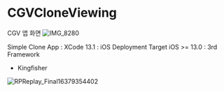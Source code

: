 # CGVCloneViewing

CGV 앱 화면
![IMG_8280](https://user-images.githubusercontent.com/28588348/143592191-42f81aea-5a23-4ecc-bec3-d000d97bdfa3.PNG)

Simple Clone App
: XCode 13.1
: iOS Deployment Target iOS >= 13.0
: 3rd Framework
 - Kingfisher

![RPReplay_Final16379354402](https://user-images.githubusercontent.com/28588348/143593772-0977678b-1b27-4c00-915d-b3a57ec4269f.gif)
